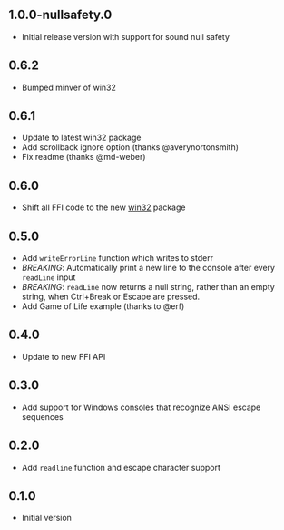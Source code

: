 ## 1.0.0-nullsafety.0

- Initial release version with support for sound null safety

## 0.6.2

- Bumped minver of win32

## 0.6.1

- Update to latest win32 package
- Add scrollback ignore option (thanks @averynortonsmith)
- Fix readme (thanks @md-weber)

## 0.6.0

- Shift all FFI code to the new [win32](https://pub.dev/packages/win32) package

## 0.5.0

- Add `writeErrorLine` function which writes to stderr
- *BREAKING*: Automatically print a new line to the console after every
  `readLine` input
- *BREAKING*: `readLine` now returns a null string, rather than an empty
  string, when Ctrl+Break or Escape are pressed.
- Add Game of Life example (thanks to @erf)

## 0.4.0

- Update to new FFI API

## 0.3.0

- Add support for Windows consoles that recognize ANSI escape sequences

## 0.2.0

- Add `readline` function and escape character support

## 0.1.0

- Initial version
